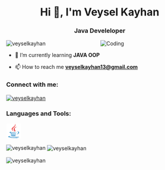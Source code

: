 
<h1 align="center">Hi 👋, I'm Veysel Kayhan</h1>
<h3 align="center">Java Develeloper</h3>

<img align="right" alt="Coding" width="250" src="https://media.tenor.com/4uHiI_EyE94AAAAd/dance-hacker-dance.gif">
<p align="left"> <img src="https://komarev.com/ghpvc/?username=veyselkayhan&label=Profile%20views&color=0e75b6&style=flat" alt="veyselkayhan" /> </p>

- 🌱 I’m currently learning **JAVA OOP**

- 📫 How to reach me **veyselkayhan13@gmail.com**

<h3 align="left">Connect with me:</h3>
<p align="left">
<a href="https://linkedin.com/in/veysel-kayhan-5417a5bb/?originalSubdomain=tr" target="blank"><img align="center" src="https://raw.githubusercontent.com/rahuldkjain/github-profile-readme-generator/master/src/images/icons/Social/linked-in-alt.svg" alt="veyselkayhan" height="30" width="40" /></a>
</p>

<h3 align="left">Languages and Tools:</h3>
<p align="left"> <a href="https://www.java.com" target="_blank" rel="noreferrer"> <img src="https://raw.githubusercontent.com/devicons/devicon/master/icons/java/java-original.svg" alt="java" width="40" height="40"/> </a> </p>

<p><img align="left" src="https://github-readme-stats.vercel.app/api/top-langs?username=veyselkayhan&show_icons=true&locale=en&layout=compact" alt="veyselkayhan" /></p>

<p>&nbsp;<img align="center" src="https://github-readme-stats.vercel.app/api?username=veyselkayhan&show_icons=true&locale=en" alt="veyselkayhan" /></p>

<p><img align="center" src="https://github-readme-streak-stats.herokuapp.com/?user=veyselkayhan&" alt="veyselkayhan" /></p>
